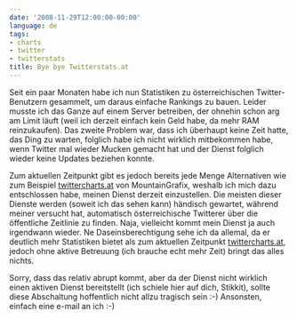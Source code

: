 ```yaml
---
date: '2008-11-29T12:00:00-00:00'
language: de
tags:
- charts
- twitter
- twitterstats
title: Bye bye Twitterstats.at
---
```



Seit ein paar Monaten habe ich nun Statistiken zu österreichischen Twitter-Benutzern gesammelt, um daraus einfache Rankings zu bauen. Leider musste ich das Ganze auf einem Server betreiben, der ohnehin schon arg am Limit läuft (weil ich derzeit einfach kein Geld habe, da mehr RAM reinzukaufen). Das zweite Problem war, dass ich überhaupt keine Zeit hatte, das Ding zu warten, folglich habe ich nicht wirklich mitbekommen habe, wenn Twitter mal wieder Mucken gemacht hat und der Dienst folglich wieder keine Updates beziehen konnte.

Zum aktuellen Zeitpunkt gibt es jedoch bereits jede Menge Alternativen wie zum Beispiel [twittercharts.at](http://twittercharts.at) von MountainGrafix, weshalb ich mich dazu entschlossen habe, meinen Dienst derzeit einzustellen. Die meisten dieser Dienste werden (soweit ich das sehen kann) händisch gewartet, während meiner versucht hat, automatisch österreichische Twitterer über die öffentliche Zeitlinie zu finden. Naja, vielleicht kommt mein Dienst ja auch irgendwann wieder. Ne Daseinsberechtigung sehe ich da allemal, da er deutlich mehr Statistiken bietet als zum aktuellen Zeitpunkt [twittercharts.at](http://www.twittercharts.at), jedoch ohne aktive Betreuung (ich brauche echt mehr Zeit) bringt das alles nichts.

Sorry, dass das relativ abrupt kommt, aber da der Dienst nicht wirklich einen aktiven Dienst bereitstellt (ich schiele hier auf dich, Stikkit), sollte diese Abschaltung hoffentlich nicht allzu tragisch sein :-) Ansonsten, einfach eine e-mail an ich :-)